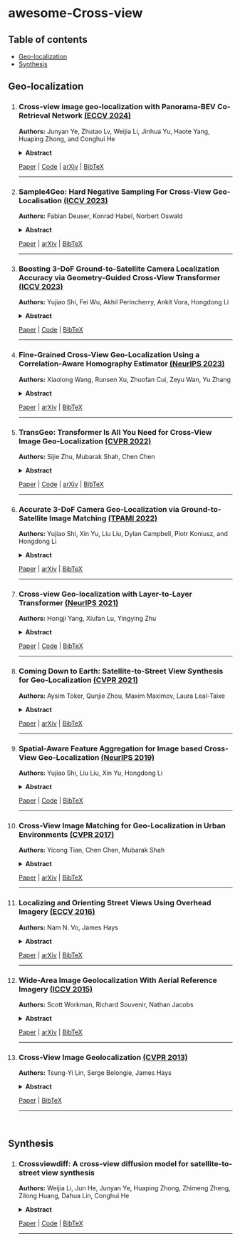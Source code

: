 # awesome-Cross-view

## Table of contents
- [Geo-localization](#Geo-localization)
- [Synthesis](#Synthesis)

## Geo-localization

1.
    ### Cross-view image geo-localization with Panorama-BEV Co-Retrieval Network [(ECCV 2024)](https://link.springer.com/chapter/10.1007/978-3-031-72913-3_5)
  
    **Authors:** Junyan Ye, Zhutao Lv, Weijia Li, Jinhua Yu, Haote Yang, Huaping Zhong, and Conghui He
  
    <details span>
    <summary><b>Abstract</b></summary>
    Cross-view geolocalization identifies the geographic location of street view images by matching them with a georeferenced satellite database. Significant challenges arise due to the drastic appearance and geometry differences between views. In this paper, we propose a new approach for cross-view image geo-localization, i.e., the Panorama-BEV Co-Retrieval Network. Specifically, by utilizing the ground plane assumption and geometric relations, we convert street view panorama images into the BEV view, reducing the gap between street panoramas and satellite imagery. In the existing retrieval of street view panorama images and satellite images, we introduce BEV and satellite image retrieval branches for collaborative retrieval. By retaining the original street view retrieval branch, we overcome the limited perception range issue of BEV representation. Our network enables comprehensive perception of both the global layout and local details around the street view capture locations. Additionally, we introduce CVGlobal, a global cross-view dataset that is closer to real-world scenarios. This dataset adopts a more realistic setup, with street view directions not aligned with satellite images. CVGlobal also includes cross-regional, cross-temporal, and street view to map retrieval tests, enabling a comprehensive evaluation of algorithm performance. Our method excels in multiple tests on common cross-view datasets such as CVUSA, CVACT, VIGOR, and our newly introduced CVGlobal, surpassing the current state-of-the-art approaches. The code and datasets can be found at https://github.com/yejy53/EP-BEV.
    </details>
    
    [Paper](https://arxiv.org/pdf/2408.05475) | [Code](https://github.com/yejy53/EP-BEV) | [arXiv](https://arxiv.org/abs/2408.05475) | [BibTeX](./citations/ye2024cross)
    
    ---

1.
    ### Sample4Geo: Hard Negative Sampling For Cross-View Geo-Localisation [(ICCV 2023)](https://openaccess.thecvf.com/content/ICCV2023/html/Deuser_Sample4Geo_Hard_Negative_Sampling_For_Cross-View_Geo-Localisation_ICCV_2023_paper.html)
  
    **Authors:** Fabian Deuser, Konrad Habel, Norbert Oswald
  
    <details span>
    <summary><b>Abstract</b></summary>
    Cross-View Geo-Localisation is still a challenging task where additional modules, specific pre-processing or zooming strategies are necessary to determine accurate positions of images. Since different views have different geometries, pre-processing like polar transformation helps to merge them. However, this results in distorted images which then have to be rectified. Adding hard negatives to the training batch could improve the overall performance but with the default loss functions in geo-localisation it is difficult to include them. In this article, we present a simplified but effective architecture based on contrastive learning with symmetric InfoNCE loss that outperforms current state-of-the-art results. Our framework consists of a narrow training pipeline that eliminates the need of using aggregation modules, avoids further pre-processing steps and even increases the generalisation capability of the model to unknown regions. We introduce two types of sampling strategies for hard negatives. The first explicitly exploits geographically neighboring locations to provide a good starting point. The second leverages the visual similarity between the image embeddings in order to mine hard negative samples. Our work shows excellent performance on common cross-view datasets like CVUSA, CVACT, University-1652 and VIGOR. A comparison between cross-area and same-area settings demonstrate the good generalisation capability of our model.
    </details>

    [Paper](https://openaccess.thecvf.com/content/ICCV2023/papers/Deuser_Sample4Geo_Hard_Negative_Sampling_For_Cross-View_Geo-Localisation_ICCV_2023_paper.pdf) | [arXiv](https://arxiv.org/abs/2303.11851) | [BibTeX](./citations/deuser2023sample4geo)
    
    ---

1.
    ### Boosting 3-DoF Ground-to-Satellite Camera Localization Accuracy via Geometry-Guided Cross-View Transformer [(ICCV 2023)](https://openaccess.thecvf.com/content/ICCV2023/html/Shi_Boosting_3-DoF_Ground-to-Satellite_Camera_Localization_Accuracy_via_Geometry-Guided_Cross-View_Transformer_ICCV_2023_paper.html)
  
    **Authors:** Yujiao Shi, Fei Wu, Akhil Perincherry, Ankit Vora, Hongdong Li
  
    <details span>
    <summary><b>Abstract</b></summary>
    Image retrieval-based cross-view localization methods often lead to very coarse camera pose estimation, due to the limited sampling density of the database satellite images. In this paper, we propose a method to increase the accuracy of a ground camera's location and orientation by estimating the relative rotation and translation between the ground-level image and its matched/retrieved satellite image. Our approach designs a geometry-guided cross-view transformer that combines the benefits of conventional geometry and learnable cross-view transformers to map the ground-view observations to an overhead view. Given the synthesized overhead view and observed satellite feature maps, we construct a neural pose optimizer with strong global information embedding ability to estimate the relative rotation between them. After aligning their rotations, we develop an uncertainty-guided spatial correlation to generate a probability map of the vehicle locations, from which the relative translation can be determined. Experimental results demonstrate that our method significantly outperforms the state-of-the-art. Notably, the likelihood of restricting the vehicle lateral pose to be within 1m of its Ground Truth (GT) value on the cross-view KITTI dataset has been improved from 35.54% to 76.44%, and the likelihood of restricting the vehicle orientation to be within 1 degree of its GT value has been improved from 19.64% to 99.10%.
    </details>

    [Paper](https://openaccess.thecvf.com/content/ICCV2023/papers/Shi_Boosting_3-DoF_Ground-to-Satellite_Camera_Localization_Accuracy_via_Geometry-Guided_Cross-View_Transformer_ICCV_2023_paper.pdf) | [Code](https://github.com/YujiaoShi/Boosting3DoFAccuracy) | [BibTeX](./citations/shi2023boosting)
    
    ---

1.
    ###  Fine-Grained Cross-View Geo-Localization Using a Correlation-Aware Homography Estimator [(NeurIPS 2023)](https://proceedings.neurips.cc/paper_files/paper/2023/hash/112d8e0c7563de6e3408b49a09b4d8a3-Abstract-Conference.html)
  
    **Authors:** Xiaolong Wang, Runsen Xu, Zhuofan Cui, Zeyu Wan, Yu Zhang
  
    <details span>
    <summary><b>Abstract</b></summary>
    In this paper, we introduce a novel approach to fine-grained cross-view geo-localization. Our method aligns a warped ground image with a corresponding GPS-tagged satellite image covering the same area using homography estimation. We first employ a differentiable spherical transform, adhering to geometric principles, to accurately align the perspective of the ground image with the satellite map. This transformation effectively places ground and aerial images in the same view and on the same plane, reducing the task to an image alignment problem. To address challenges such as occlusion, small overlapping range, and seasonal variations, we propose a robust correlation-aware homography estimator to align similar parts of the transformed ground image with the satellite image. Our method achieves sub-pixel resolution and meter-level GPS accuracy by mapping the center point of the transformed ground image to the satellite image using a homography matrix and determining the orientation of the ground camera using a point above the central axis. Operating at a speed of 30 FPS, our method outperforms state-of-the-art techniques, reducing the mean metric localization error by 21.3% and 32.4% in same-area and cross-area generalization tasks on the VIGOR benchmark, respectively, and by 34.4% on the KITTI benchmark in same-area evaluation.
    </details>

    [Paper](https://proceedings.neurips.cc/paper_files/paper/2023/file/112d8e0c7563de6e3408b49a09b4d8a3-Paper-Conference.pdf) | [arXiv](https://arxiv.org/abs/2308.16906) | [BibTeX](./citations/wang2023fine)
    
    ---



1.
    ### TransGeo: Transformer Is All You Need for Cross-View Image Geo-Localization [(CVPR 2022)](https://openaccess.thecvf.com/content/CVPR2022/html/Zhu_TransGeo_Transformer_Is_All_You_Need_for_Cross-View_Image_Geo-Localization_CVPR_2022_paper.html)
  
    **Authors:** Sijie Zhu, Mubarak Shah, Chen Chen
  
    <details span>
    <summary><b>Abstract</b></summary>
    The dominant CNN-based methods for cross-view image geo-localization rely on polar transform and fail to model global correlation. We propose a pure transformer-based approach (TransGeo) to address these limitations from a different perspective. TransGeo takes full advantage of the strengths of transformer related to global information modeling and explicit position information encoding. We further leverage the flexibility of transformer input and propose an attention-guided non-uniform cropping method, so that uninformative image patches are removed with negligible drop on performance to reduce computation cost. The saved computation can be reallocated to increase resolution only for informative patches, resulting in performance improvement with no additional computation cost. This "attend and zoom-in" strategy is highly similar to human behavior when observing images. Remarkably, TransGeo achieves state-of-the-art results on both urban and rural datasets, with significantly less computation cost than CNN-based methods. It does not rely on polar transform and infers faster than CNN-based methods. Code is available at https://github.com/Jeff-Zilence/TransGeo2022.
    </details>

    [Paper](https://openaccess.thecvf.com/content/CVPR2022/papers/Zhu_TransGeo_Transformer_Is_All_You_Need_for_Cross-View_Image_Geo-Localization_CVPR_2022_paper.pdf) | [Code](https://github.com/Jeff-Zilence/TransGeo2022) | [arXiv](https://arxiv.org/abs/2204.00097) | [BibTeX](./citations/zhu2022transgeo)
    
    ---

1.
    ### Accurate 3-DoF Camera Geo-Localization via Ground-to-Satellite Image Matching [(TPAMI 2022)](https://ieeexplore.ieee.org/abstract/document/9826417)
  
    **Authors:** Yujiao Shi, Xin Yu, Liu Liu, Dylan Campbell, Piotr Koniusz, and Hongdong Li
  
    <details span>
    <summary><b>Abstract</b></summary>
    We address the problem of ground-to-satellite image geo-localization, that is, estimating the camera latitude, longitude and orientation (azimuth angle) by matching a query image captured at the ground level against a large-scale database with geotagged satellite images. Our prior arts treat the above task as pure image retrieval by selecting the most similar satellite reference image matching the ground-level query image. However, such an approach often produces coarse location estimates because the geotag of the retrieved satellite image only corresponds to the image center while the ground camera can be located at any point within the image. To further consolidate our prior research finding, we present a novel geometry-aware geo-localization method. Our new method is able to achieve the fine-grained location of a query image, up to pixel size precision of the satellite image, once its coarse location and orientation have been determined. Moreover, we propose a new geometry-aware image retrieval pipeline to improve the coarse localization accuracy. Apart from a polar transform in our conference work, this new pipeline also maps satellite image pixels to the ground-level plane in the ground-view via a geometry-constrained projective transform to emphasize informative regions, such as road structures, for cross-view geo-localization. Extensive quantitative and qualitative experiments demonstrate the effectiveness of our newly proposed framework. We also significantly improve the performance of coarse localization results compared to the state-of-the-art in terms of location recalls.
    </details>

    [Paper](https://arxiv.org/pdf/2203.14148)  | [arXiv](https://arxiv.org/abs/2203.14148) | [BibTeX](./citations/shi2022accurate)
    
    ---


1.
    ### Cross-view Geo-localization with Layer-to-Layer Transformer [(NeurIPS 2021)](https://proceedings.neurips.cc/paper/2021/hash/f31b20466ae89669f9741e047487eb37-Abstract.html)
  
    **Authors:** Hongji Yang, Xiufan Lu, Yingying Zhu
  
    <details span>
    <summary><b>Abstract</b></summary>
    In this work, we address the problem of cross-view geo-localization, which estimates the geospatial location of a street view image by matching it with a database of geo-tagged aerial images. The cross-view matching task is extremely challenging due to drastic appearance and geometry differences across views. Unlike existing methods that predominantly fall back on CNN, here we devise a novel layer-to-layer Transformer (L2LTR) that utilizes the properties of self-attention in Transformer to model global dependencies, thus significantly decreasing visual ambiguities in cross-view geo-localization. We also exploit the positional encoding of the Transformer to help the L2LTR understand and correspond geometric configurations between ground and aerial images. Compared to state-of-the-art methods that impose strong assumptions on geometry knowledge, the L2LTR flexibly learns the positional embeddings through the training objective. It hence becomes more practical in many real-world scenarios. Although Transformer is well suited to our task, its vanilla self-attention mechanism independently interacts within image patches in each layer, which overlooks correlations between layers. Instead, this paper proposes a simple yet effective self-cross attention mechanism to improve the quality of learned representations. Self-cross attention models global dependencies between adjacent layers and creates short paths for effective information flow. As a result, the proposed self-cross attention leads to more stable training, improves the generalization ability, and prevents the learned intermediate features from being overly similar. Extensive experiments demonstrate that our L2LTR performs favorably against state-of-the-art methods on standard, fine-grained, and cross-dataset cross-view geo-localization tasks. 
    </details>

    [Paper](https://proceedings.neurips.cc/paper_files/paper/2021/file/f31b20466ae89669f9741e047487eb37-Paper.pdf) | [Code](https://github.com/yanghongji2007/cross_view_localization_L2LTR)  | [BibTeX](./citations/yang2021cross)
    
    ---


1.
    ### Coming Down to Earth: Satellite-to-Street View Synthesis for Geo-Localization [(CVPR 2021)](https://openaccess.thecvf.com/content/CVPR2021/html/Toker_Coming_Down_to_Earth_Satellite-to-Street_View_Synthesis_for_Geo-Localization_CVPR_2021_paper.html)
  
    **Authors:** Aysim Toker, Qunjie Zhou, Maxim Maximov, Laura Leal-Taixe
  
    <details span>
    <summary><b>Abstract</b></summary>
    The goal of cross-view image based geo-localization is to determine the location of a given street view image by matching it against a collection of geo-tagged satellite images. This task is notoriously challenging due to the drastic viewpoint and appearance differences between the two domains. We show that we can address this discrepancy explicitly by learning to synthesize realistic street views from satellite inputs. Following this observation, we propose a novel multi-task architecture in which image synthesis and retrieval are considered jointly. The rationale behind this is that we can bias our network to learn latent feature representations that are useful for retrieval if we utilize them to generate images across the two input domains. To the best of our knowledge, ours is the first approach that creates realistic street views from satellite images and localizes the corresponding query street view simultaneously in an end-to-end manner. In our experiments, we obtain state-of-the-art performance on the CVUSA and CVACT benchmarks. Finally, we show compelling qualitative results for satellite-to-street view synthesis.
    </details>

    [Paper](https://openaccess.thecvf.com/content/CVPR2021/papers/Toker_Coming_Down_to_Earth_Satellite-to-Street_View_Synthesis_for_Geo-Localization_CVPR_2021_paper.pdf) | [arXiv](https://arxiv.org/abs/2103.06818) | [BibTeX](./citations/Toker_2021_CVPR)
    
    ---

1.
    ### Spatial-Aware Feature Aggregation for Image based Cross-View Geo-Localization [(NeurIPS 2019)](https://proceedings.neurips.cc/paper/2019/hash/ba2f0015122a5955f8b3a50240fb91b2-Abstract.html)
  
    **Authors:** Yujiao Shi, Liu Liu, Xin Yu, Hongdong Li
  
    <details span>
    <summary><b>Abstract</b></summary>
    In this paper, we develop a new deep network to explicitly address these inherent differences between ground and aerial views. We observe there exist some approximate domain correspondences between ground and aerial images. Specifically, pixels lying on the same azimuth direction in an aerial image approximately correspond to a vertical image column in the ground view image. Thus, we propose a two-step approach to exploit this prior knowledge. The first step is to apply a regular polar transform to warp an aerial image such that its domain is closer to that of a ground-view panorama. Note that polar transform as a pure geometric transformation is agnostic to scene content, hence cannot bring the two domains into full alignment. Then, we add a subsequent spatial-attention mechanism which further brings corresponding deep features closer in the embedding space. To improve the robustness of feature representation, we introduce a feature aggregation strategy via learning multiple spatial embeddings. By the above two-step approach, we achieve more discriminative deep representations, facilitating cross-view Geo-localization more accurate. Our experiments on standard benchmark datasets show significant performance boosting, achieving more than doubled recall rate compared with the previous state of the art.
    </details>

    [Paper](https://proceedings.neurips.cc/paper_files/paper/2019/file/ba2f0015122a5955f8b3a50240fb91b2-Paper.pdf) | [Code](https://github.com/YujiaoShi/cross_view_localization_SAFA) | [BibTeX](./citations/shi2019spatial)
    
    ---


1.
    ### Cross-View Image Matching for Geo-Localization in Urban Environments [(CVPR 2017)](https://openaccess.thecvf.com/content_cvpr_2017/html/Tian_Cross-View_Image_Matching_CVPR_2017_paper.html)
  
    **Authors:** Yicong Tian, Chen Chen, Mubarak Shah
  
    <details span>
    <summary><b>Abstract</b></summary>
    In this paper, we address the problem of cross-view image geo-localization. Specifically, we aim to estimate the GPS location of a query street view image by finding the matching images in a reference database of geo-tagged bird's eye view images, or vice versa. To this end, we present a new framework for cross-view image geo-localization by taking advantage of the tremendous success of deep convolutional neural networks (CNNs) in image classification and object detection. First, we employ the Faster R-CNN to detect buildings in the query and reference images. Next, for each building in the query image, we retrieve the k nearest neighbors from the reference buildings using a Siamese network trained on both positive matching image pairs and negative pairs. To find the correct NN for each query building, we develop an efficient multiple nearest neighbors matching method based on dominant sets. We evaluate the proposed framework on a new dataset that consists of pairs of street view and bird's eye view images. Experimental results show that the proposed method achieves better geo-localization accuracy than other approaches and is able to generalize to images at unseen locations.
    </details>

    [Paper](https://openaccess.thecvf.com/content_cvpr_2017/papers/Tian_Cross-View_Image_Matching_CVPR_2017_paper.pdf) | [arXiv](https://arxiv.org/abs/1703.07815) | [BibTeX](./citations/tian2017cross)
    
    ---

1. 
    ### Localizing and Orienting Street Views Using Overhead Imagery [(ECCV 2016)](https://link.springer.com/chapter/10.1007/978-3-319-46448-0_30)

    **Authors:** Nam N. Vo, James Hays

    <details span>
    <summary><b>Abstract</b></summary>
    In this paper we aim to determine the location and orientation of a ground-level query image by matching to a reference database of overhead (e.g. satellite) images. For this task we collect a new dataset with one million pairs of street view and overhead images sampled from eleven U.S. cities. We explore several deep CNN architectures for cross-domain matching – Classification, Hybrid, Siamese, and Triplet networks. Classification and Hybrid architectures are accurate but slow since they allow only partial feature precomputation. We propose a new loss function which significantly improves the accuracy of Siamese and Triplet embedding networks while maintaining their applicability to large-scale retrieval tasks like image geolocalization. This image matching task is challenging not just because of the dramatic viewpoint difference between ground-level and overhead imagery but because the orientation (i.e. azimuth) of the street views is unknown making correspondence even more difficult. We examine several mechanisms to match in spite of this – training for rotation invariance, sampling possible rotations at query time, and explicitly predicting relative rotation of ground and overhead images with our deep networks. It turns out that explicit orientation supervision also improves location prediction accuracy. Our best performing architectures are roughly 2.5 times as accurate as the commonly used Siamese network baseline.
    </details>

    [Paper](https://link.springer.com/content/pdf/10.1007/978-3-319-46448-0_30.pdf?pdf=inline%20link) | [arXiv](https://arxiv.org/abs/1608.00161) | [BibTeX](./citations/vo2016localizing)

    ---

1.
    ### Wide-Area Image Geolocalization With Aerial Reference Imagery [(ICCV 2015)](https://openaccess.thecvf.com/content_iccv_2015/html/Workman_Wide-Area_Image_Geolocalization_ICCV_2015_paper.html)

    **Authors:** Scott Workman, Richard Souvenir, Nathan Jacobs
   
    <details span>
    <summary><b>Abstract</b></summary>
    We propose to use deep convolutional neural networks to address the problem of cross-view image geolocalization, in which the geolocation of a ground-level query image is estimated by matching to georeferenced aerial images. We use state-of-the-art feature representations for ground-level images and introduce a cross-view training approach for learning a joint semantic feature representation for aerial images. We also propose a network architecture that fuses features extracted from aerial images at multiple spatial scales. To support training these networks, we introduce a massive database that contains pairs of aerial and ground-level images from across the United States. Our methods significantly out-perform the state of the art on two benchmark datasets. We also show, qualitatively, that the proposed feature representations are discriminative at both local and continental spatial scales.
    </details>

    [Paper](https://openaccess.thecvf.com/content_iccv_2015/papers/Workman_Wide-Area_Image_Geolocalization_ICCV_2015_paper.pdf) | [arXiv](https://arxiv.org/abs/1510.03743) | [BibTeX](./citations/Workman_2015_ICCV)

    ---

1.
    ### Cross-View Image Geolocalization [(CVPR 2013)](https://openaccess.thecvf.com/content_cvpr_2013/html/Lin_Cross-View_Image_Geolocalization_2013_CVPR_paper.html)
  
    **Authors:** Tsung-Yi Lin, Serge Belongie, James Hays
  
    <details span>
    <summary><b>Abstract</b></summary>
    The recent availability of large amounts of geotagged imagery has inspired a number of data driven solutions to the image geolocalization problem. Existing approaches predict the location of a query image by matching it to a database of georeferenced photographs. While there are many geotagged images available on photo sharing and street view sites, most are clustered around landmarks and urban areas. The vast majority of the Earth's land area has no ground level reference photos available, which limits the applicability of all existing image geolocalization methods. On the other hand, there is no shortage of visual and geographic data that densely covers the Earth we examine overhead imagery and land cover survey data but the relationship between this data and ground level query photographs is complex. In this paper, we introduce a cross-view feature translation approach to greatly extend the reach of image geolocalization methods. We can often localize a query even if it has no corresponding groundlevel images in the database. A key idea is to learn the relationship between ground level appearance and overhead appearance and land cover attributes from sparsely available geotagged ground-level images. We perform experiments over a 1600 km d-region containing a variety of scenes and land cover types. For each query, our algorithm produces a probability density over the region of interest.
    </details>

    [Paper](https://openaccess.thecvf.com/content_cvpr_2013/papers/Lin_Cross-View_Image_Geolocalization_2013_CVPR_paper.pdf) | [BibTeX](./citations/lin2013cross)

    ---



<p>&nbsp;</p>



## Synthesis
 
1.
    ### Crossviewdiff: A cross-view diffusion model for satellite-to-street view synthesis
  
    **Authors:** Weijia Li, Jun He, Junyan Ye, Huaping Zhong, Zhimeng Zheng, Zilong Huang, Dahua Lin, Conghui He
  
    <details span>
    <summary><b>Abstract</b></summary>
    Satellite-to-street view synthesis aims at generating a realistic street-view image from its corresponding satellite-view image. Although stable diffusion models have exhibit remarkable performance in a variety of image generation applications, their reliance on similar-view inputs to control the generated structure or texture restricts their application to the challenging cross-view synthesis task. In this work, we propose CrossViewDiff, a cross-view diffusion model for satellite-to-street view synthesis. To address the challenges posed by the large discrepancy across views, we design the satellite scene structure estimation and cross-view texture mapping modules to construct the structural and textural controls for street-view image synthesis. We further design a cross-view control guided denoising process that incorporates the above controls via an enhanced cross-view attention module. To achieve a more comprehensive evaluation of the synthesis results, we additionally design a GPT-based scoring method as a supplement to standard evaluation metrics. We also explore the effect of different data sources (e.g., text, maps, building heights, and multi-temporal satellite imagery) on this task. Results on three public cross-view datasets show that CrossViewDiff outperforms current state-of-the-art on both standard and GPT-based evaluation metrics, generating high-quality street-view panoramas with more realistic structures and textures across rural, suburban, and urban scenes.
    </details>

    [Paper](https://arxiv.org/pdf/2408.14765) | [Code](https://opendatalab.github.io/CrossViewDiff/) | [BibTeX](./citations/li2024crossviewdiff.txt)
  
    ---
